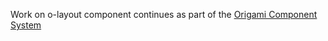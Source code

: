 Work on o-layout component continues as part of the [Origami Component System](https://github.com/Financial-Times/origami/tree/main/components/o-layout)
